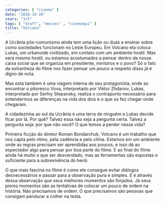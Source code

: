 ```yaml
---
categories: [ "cinema" ]
date: "2018-10-28"
stars: "3/5"
tags: [ "draft", "movies" , "cinemaqui" ]
title: "Volcano"
---
```

A Ucrânia pós-comunismo ainda tem uma lição ou duas a ensinar sobre
como sociedades funcionam no Leste Europeu. Em Volcano ela coloca Lukas,
um urbanoide civilizado, em contato com um ambiente hostil. Mas será
mesmo hostil, ou estamos acostumados a pensar dentro da nossa caixa
social que se organiza em presidente, ministros e o povo? Só o fato da
estranheza do filme nos fazer pensar um pouco a respeito disso já é
digno de nota.

Mas esta também é uma viagem interna de seu protagonista, onde ao
encontrar o pitoresco Vova, interpretado por Viktor Zhdanov, Lukas,
interpretado por Serhiy Stepansky, realiza o contraponto necessário
para entendermos as diferenças na vida dos dois e o que os fez chegar
onde chegaram.

A cidadezinha ao sul da Ucrânia é uma terra de ninguém e Lukas decide
ficar por lá. Por quê? Talvez essa não seja a pergunta certa. Talvez
a pergunta seja: por que não você? O que temos a perder nessa vida?

Primeira ficção do diretor Roman Bondarchuk, Volcano é um trabalho
que nos capta pelo ritmo, pela cadência e pelo clima. Estamos em um
ambiente onde as regras precisam ser aprendidas aos poucos, e isso dá ao
espectador algo para pensar por boa parte do filme. E ao final do filme
ainda há muito o que ser desvendado, mas as ferramentas são expostas
o suficiente para a sobrevivência do herói.

O que mais fascina no filme é como ele consegue evitar diálogos
desnecessários e passar para a observação pura e simples. E é através
dessa observação que seus melhores momentos são forjados. Já seus
piores momentos são as tentativas de colocar um pouco de ordem na
história. Não precisamos de ordem. O que precisamos são pessoas que
consigam pendurar a colher na testa.
